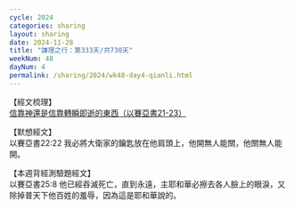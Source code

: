 ```yaml
---
cycle: 2024
categories: sharing
layout: sharing
date: 2024-11-28
title: "謙理之行：第333天/共730天"
weekNum: 48
dayNum: 4
permalink: /sharing/2024/wk48-day4-qianli.html
---
```


【經文梳理】  
<a href="https://youtu.be/V5UXnRoAOkc" target="_blank">信靠神還是信靠轉瞬即逝的東西（以賽亞書21-23）</a>

【默想經文】  
以賽亞書22:22 我必將大衛家的鑰匙放在他肩頭上，他開無人能關，他關無人能開。

【本週背經測驗題經文】  
以賽亞書25:8 他已經吞滅死亡，直到永遠，主耶和華必擦去各人臉上的眼淚，又除掉普天下他百姓的羞辱，因為這是耶和華說的。

